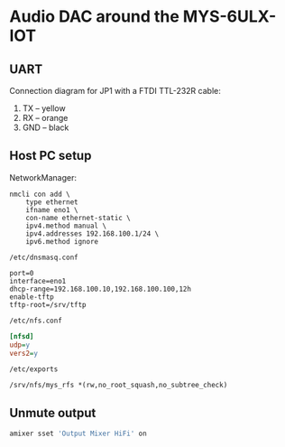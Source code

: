 # Audio DAC around the MYS-6ULX-IOT

## UART
Connection diagram for JP1 with a FTDI TTL-232R cable:
1. TX – yellow
1. RX – orange
1. GND – black

## Host PC setup
NetworkManager:
```
nmcli con add \
    type ethernet
    ifname eno1 \
    con-name ethernet-static \
    ipv4.method manual \
    ipv4.addresses 192.168.100.1/24 \
    ipv6.method ignore
```

`/etc/dnsmasq.conf`
```
port=0
interface=eno1
dhcp-range=192.168.100.10,192.168.100.100,12h
enable-tftp
tftp-root=/srv/tftp
```

`/etc/nfs.conf`
```ini
[nfsd]
udp=y
vers2=y
```

`/etc/exports`
```
/srv/nfs/mys_rfs *(rw,no_root_squash,no_subtree_check)
```

## Unmute output
```sh
amixer sset 'Output Mixer HiFi' on
```
